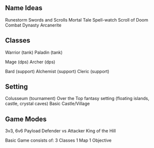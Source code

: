 Name Ideas
----------
Runestorm
Swords and Scrolls
Mortal Tale
Spell-watch
Scroll of Doom
Combat Dynasty
Arcanerite

Classes
-------
Warrior (tank)
Paladin (tank)

Mage (dps)
Archer (dps)

Bard (support)
Alchemist (support)
Cleric (support)

Setting
-------

Colusseum (tournament)
Over the Top fantasy setting (floating islands, castle, crystal caves)
Basic Castle/Village

Game Modes
----------
3v3, 6v6
Payload
Defender vs Attacker
King of the Hill


Basic Game consists of:
3 Classes
1 Map
1 Objective
